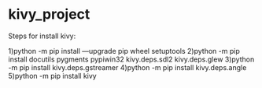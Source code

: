 # kivy_project
Steps for install kivy:

1)python -m pip install —upgrade pip wheel setuptools
2)python -m pip install docutils pygments pypiwin32 kivy.deps.sdl2 kivy.deps.glew 
3)python -m pip install kivy.deps.gstreamer
4)python -m pip install kivy.deps.angle
5)python -m pip install kivy
